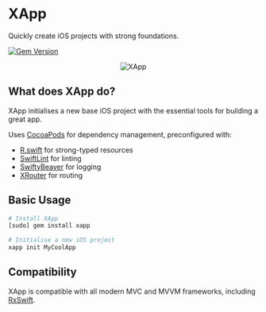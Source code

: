 # XApp
Quickly create iOS projects with strong foundations.

[![Gem Version](https://badge.fury.io/rb/xapp.svg)](https://badge.fury.io/rb/xapp)

<p align="center">
<img src="https://raw.githubusercontent.com/reececomo/XApp/master/XApp.jpg" alt="XApp" width="400" style="max-width:400px;width:auto;height:auto;"/>
</p>

## What does XApp do?
XApp initialises a new base iOS project with the essential tools for building a great app.

Uses [CocoaPods](https://cocoapods.org) for dependency management, preconfigured with:
- [R.swift](https://github.com/mac-cain13/R.swift) for strong-typed resources
- [SwiftLint](https://github.com/realm/SwiftLint) for linting
- [SwiftyBeaver](https://github.com/SwiftyBeaver/SwiftyBeaver) for logging
- [XRouter](https://github.com/reececomo/XRouter) for routing

## Basic Usage

```bash
# Install XApp
[sudo] gem install xapp

# Initialise a new iOS project
xapp init MyCoolApp
```

## Compatibility
XApp is compatible with all modern MVC and MVVM frameworks, including [RxSwift](https://github.com/ReactiveX/RxSwift).
